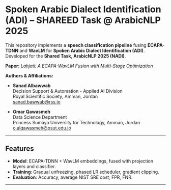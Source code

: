 # Spoken Arabic Dialect Identification (ADI) – SHAREED Task @ ArabicNLP 2025

This repository implements a **speech classification pipeline** fusing **ECAPA-TDNN** and **WavLM** for **Spoken Arabic Dialect Identification (ADI)**. Developed for the **Shared Task, ArabicNLP 2025 (NADI)**.  

**Paper:** *Lahjati: A ECAPA-WavLM Fusion with Multi-Stage Optimization*  

**Authors & Affiliations:**  
- **Sanad Albawwab**  
  Decision Support & Automation - Applied AI Division  
  Royal Scientific Society, Amman, Jordan  
  sanad.bawwab@rss.jo  

- **Omar Qawasmeh**  
  Data Science Department  
  Princess Sumaya University for Technology, Amman, Jordan  
  o.alqawasmeh@psut.edu.jo  

---

## Features

- **Model**: ECAPA-TDNN + WavLM embeddings, fused with projection layers and classifier.  
- **Training**: Gradual unfreezing, phased LR scheduler, gradient clipping.  
- **Evaluation**: Accuracy, average NIST SRE cost, FPR, FNR.  

---


